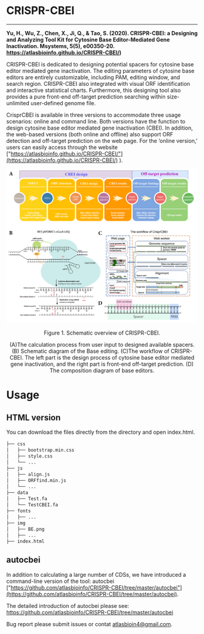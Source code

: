 # CRISPR-CBEI


---

**Yu, H., Wu, Z., Chen, X., Ji, Q., & Tao, S. (2020). CRISPR-CBEI: a Designing and Analyzing Tool Kit for Cytosine Base Editor-Mediated Gene Inactivation. Msystems, 5(5), e00350-20. https://atlasbioinfo.github.io/CRISPR-CBEI/)**

CRISPR-CBEI is dedicated to designing potential spacers for cytosine base editor mediated gene inactivation. The editing parameters of cytosine base editors are entirely customizable, including PAM, editing window, and search region. CRISPR-CBEI also integrated with visual ORF identification and interactive statistical charts. Furthermore, this designing tool also provides a pure front-end off-target prediction searching within size-unlimited user-defined genome file.

CrisprCBEI is available in three versions to accommodate three usage scenarios: online and command line. Both versions have the function to design cytosine base editor mediated gene inactivation (CBEI). In addition, the web-based versions (both online and offline) also support ORF detection and off-target prediction on the web page. For the ‘online version,’ users can easily access through the website ["https://atlasbioinfo.github.io/CRISPR-CBEI/"](https://atlasbioinfo.github.io/CRISPR-CBEI/) ). 

![Figure1](./img/Figure1.png)
<center> Figure 1. Schematic overview of CRISPR-CBEI. 

(A)The calculation process from user input to designed available spacers. (B) Schematic diagram of the Base editing. (C)The workflow of CRISPR-CBEI. The left part is the design process of cytosine base editor mediated gene inactivation, and the right part is front-end off-target prediction. (D) The composition diagram of base editors.</center>

# Usage

## HTML version

You can download the files directly from the directory and open index.html.

```
├── css
│   ├── bootstrap.min.css
│   ├── style.css
│   └── ...
├── js
│   ├── align.js
│   ├── ORFfind.min.js
│   └── ...
├── data
│   ├── Test.fa
│   └── TestCBEI.fa
├── fonts
│   ├── ...
├── img
│   ├── BE.png
│   ├── ...
├── index.html
```

## autocbei

In addition to calculating a large number of CDSs, we have introduced a command-line version of the tool: autocbei ["https://github.com/atlasbioinfo/CRISPR-CBEI/tree/master/autocbei"](https://github.com/atlasbioinfo/CRISPR-CBEI/tree/master/autocbei). 

The detailed introduction of autocbei please see:
https://github.com/atlasbioinfo/CRISPR-CBEI/tree/master/autocbei

Bug report please submit issues or contat atlasbioin4@gmail.com.
